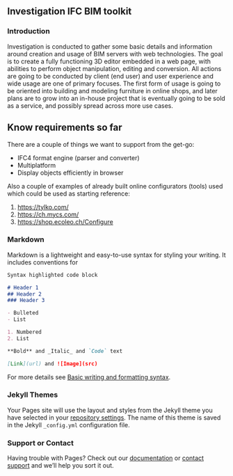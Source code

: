 ## Investigation IFC BIM toolkit

### Introduction

Investigation is conducted to gather some basic details and information around creation and usage of BIM servers with web technologies.
The goal is to create a fully functioning 3D editor embedded in a web page, with abilities to perform object manipulation, editing and conversion.
All actions are going to be conducted by client (end user) and user experience and wide usage are one of primary focuses.
The first form of usage is going to be oriented into building and modeling furniture in online shops, and later plans are to grow into an in-house project that is eventually going to be sold as a service, and possibly spread across more use cases.

## Know requirements so far

There are a couple of things we want to support from the get-go:
- IFC4 format engine (parser and converter)
- Multiplatform
- Display objects efficiently in browser

Also a couple of examples of already built online configurators (tools) used which could be used as starting reference:
1. https://tylko.com/
2. https://ch.mycs.com/
3. https://shop.ecoleo.ch/Configure



### Markdown

Markdown is a lightweight and easy-to-use syntax for styling your writing. It includes conventions for

```markdown
Syntax highlighted code block

# Header 1
## Header 2
### Header 3

- Bulleted
- List

1. Numbered
2. List

**Bold** and _Italic_ and `Code` text

[Link](url) and ![Image](src)
```

For more details see [Basic writing and formatting syntax](https://docs.github.com/en/github/writing-on-github/getting-started-with-writing-and-formatting-on-github/basic-writing-and-formatting-syntax).

### Jekyll Themes

Your Pages site will use the layout and styles from the Jekyll theme you have selected in your [repository settings](https://github.com/NikolaStanisavljevic/bim-demo.github.io/settings/pages). The name of this theme is saved in the Jekyll `_config.yml` configuration file.

### Support or Contact

Having trouble with Pages? Check out our [documentation](https://docs.github.com/categories/github-pages-basics/) or [contact support](https://support.github.com/contact) and we’ll help you sort it out.
